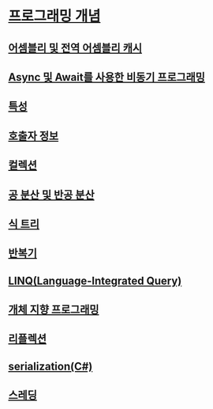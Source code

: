 # [프로그래밍 개념](index.md)
## [어셈블리 및 전역 어셈블리 캐시](assemblies-gac/)
## [Async 및 Await를 사용한 비동기 프로그래밍](async/)
## [특성](attributes/)
## [호출자 정보](caller-information.md)
## [컬렉션](collections.md)
## [공 분산 및 반공 분산](covariance-contravariance/)
## [식 트리](expression-trees/)
## [반복기](iterators.md)
## [LINQ(Language-Integrated Query)](linq/)
## [개체 지향 프로그래밍](object-oriented-programming.md)
## [리플렉션](reflection.md)
## [serialization(C#)](serialization/)
## [스레딩](threading/)
